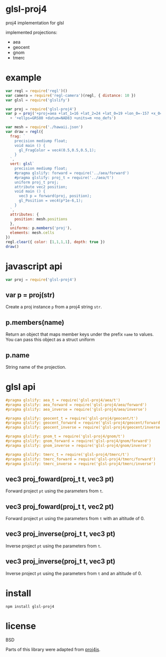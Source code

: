 # glsl-proj4

proj4 implementation for glsl

implemented projections:

* aea
* geocent
* gnom
* tmerc

# example

``` js
var regl = require('regl')()
var camera = require('regl-camera')(regl, { distance: 10 })
var glsl = require('glslify')

var proj = require('glsl-proj4')
var p = proj('+proj=aea +lat_1=16 +lat_2=24 +lat_0=19 +lon_0=-157 +x_0=0 +y_0=0'
  + '+ellps=GRS80 +datum=NAD83 +units=m +no_defs')

var mesh = require('./hawaii.json')
var draw = regl({
  frag: `
    precision mediump float;
    void main () {
      gl_FragColor = vec4(0.5,0.5,0.5,1);
    }
  `,
  vert: glsl`
    precision mediump float;
    #pragma glslify: forward = require('../aea/forward')
    #pragma glslify: proj_t = require('../aea/t')
    uniform proj_t proj;
    attribute vec2 position;
    void main () {
      vec3 p = forward(proj, position);
      gl_Position = vec4(p*1e-6,1);
    }
  `,
  attributes: {
    position: mesh.positions
  },
  uniforms: p.members('proj'),
  elements: mesh.cells
})
regl.clear({ color: [1,1,1,1], depth: true })
draw()
```

# javascript api

``` js
var proj = require('glsl-proj4')
```

## var p = proj(str)

Create a proj instance `p` from a proj4 string `str`.

## p.members(name)

Return an object that maps member keys under the prefix `name` to values. You
can pass this object as a struct uniform

## p.name

String name of the projection.

# glsl api

``` glsl
#pragma glslify: aea_t = require('glsl-proj4/aea/t')
#pragma glslify: aea_forward = require('glsl-proj4/aea/forward')
#pragma glslify: aea_inverse = require('glsl-proj4/aea/inverse')

#pragma glslify: geocent_t = require('glsl-proj4/geocent/t')
#pragma glslify: geocent_forward = require('glsl-proj4/geocent/forward')
#pragma glslify: geocent_inverse = require('glsl-proj4/geocent/inverse')

#pragma glslify: gnom_t = require('glsl-proj4/gnom/t')
#pragma glslify: gnom_forward = require('glsl-proj4/gnom/forward')
#pragma glslify: gnom_inverse = require('glsl-proj4/gnom/inverse')

#pragma glslify: tmerc_t = require('glsl-proj4/tmerc/t')
#pragma glslify: tmerc_forward = require('glsl-proj4/tmerc/forward')
#pragma glslify: tmerc_inverse = require('glsl-proj4/tmerc/inverse')
```

## vec3 proj_foward(proj_t t, vec3 pt)

Forward project `pt` using the parameters from `t`.

## vec3 proj_foward(proj_t t, vec2 pt)

Forward project `pt` using the parameters from `t` with an altitude of 0.

## vec3 proj_inverse(proj_t t, vec3 pt)

Inverse project `pt` using the parameters from `t`.

## vec3 proj_inverse(proj_t t, vec3 pt)

Inverse project `pt` using the parameters from `t` and an altitude of 0.

# install

```
npm install glsl-proj4
```

# license

BSD

Parts of this library were adapted from
[proj4js](https://github.com/proj4js/proj4js).
